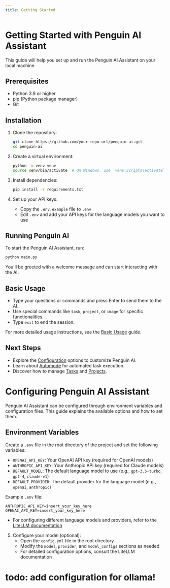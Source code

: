 ```yaml
---
title: Getting Started
---
```


# Getting Started with Penguin AI Assistant

This guide will help you set up and run the Penguin AI Assistant on your local machine.

## Prerequisites

- Python 3.9 or higher
- pip (Python package manager)
- Git

## Installation

1. Clone the repository:
   ```bash
   git clone https://github.com/your-repo-url/penguin-ai.git
   cd penguin-ai
   ```

2. Create a virtual environment:
   ```bash
   python -m venv venv
   source venv/bin/activate  # On Windows, use `venv\Scripts\activate`
   ```

3. Install dependencies:
   ```bash
   pip install -r requirements.txt
   ```

4. Set up your API keys:
   - Copy the `.env.example` file to `.env`
   - Edit `.env` and add your API keys for the language models you want to use

## Running Penguin AI

To start the Penguin AI Assistant, run:

```bash
python main.py
```

You'll be greeted with a welcome message and can start interacting with the AI.

## Basic Usage

- Type your questions or commands and press Enter to send them to the AI.
- Use special commands like `task`, `project`, or `image` for specific functionalities.
- Type `exit` to end the session.

For more detailed usage instructions, see the [Basic Usage](usage/basic_usage.md) guide.

## Next Steps

- Explore the [Configuration](configuration.md) options to customize Penguin AI.
- Learn about [Automode](usage/automode.md) for automated task execution.
- Discover how to manage [Tasks](usage/task_management.md) and [Projects](usage/project_management.md).





# Configuring Penguin AI Assistant

Penguin AI Assistant can be configured through environment variables and configuration files. This guide explains the available options and how to set them.

## Environment Variables

Create a `.env` file in the root directory of the project and set the following variables:

- `OPENAI_API_KEY`: Your OpenAI API key (required for OpenAI models)
- `ANTHROPIC_API_KEY`: Your Anthropic API key (required for Claude models)
- `DEFAULT_MODEL`: The default language model to use (e.g., `gpt-3.5-turbo`, `gpt-4`, `claude-v1`)
- `DEFAULT_PROVIDER`: The default provider for the language model (e.g., `openai`, `anthropic`)

Example `.env` file:

```
ANTHROPIC_API_KEY=insert_your_key_here
OPENAI_API_KEY=insert_your_key_here
```


- For configuring different language models and providers, refer to the [LiteLLM documentation](https://docs.litellm.ai/docs/providers)

5. Configure your model (optional):
   - Open the `config.yml` file in the root directory
   - Modify the `model`, `provider`, and `model_configs` sections as needed
   - For detailed configuration options, consult the LiteLLM documentation



# todo: add configuration for ollama!

